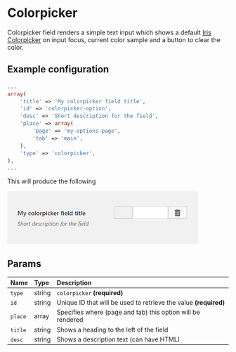 # Colorpicker

Colorpicker field renders a simple text input which shows a default [Iris Colorpicker](http://automattic.github.io/Iris/) on input focus, current color sample and a button to clear the color.

## Example configuration

```php
...
array(
    'title' => 'My colorpicker field title',
    'id' => 'colorpicker-option',
    'desc' => 'Short description for the field',
    'place' => array(
        'page' => 'my-options-page',
        'tab' => 'main',
    ),
    'type' => 'colorpicker',
),
...
```

This will produce the following

![](../.gitbook/assets/colorpicker.png)

## Params

| Name | Type | Description |
| :--- | :--- | :--- |
| `type` | string | `colorpicker` **\(required\)** |
| `id` | string | Unique ID that will be used to retrieve the value **\(required\)** |
| `place` | array | Specifies where (page and tab) this option will be rendered |
| `title` | string | Shows a heading to the left of the field |
| `desc` | string | Shows a description text \(can have HTML\) |

